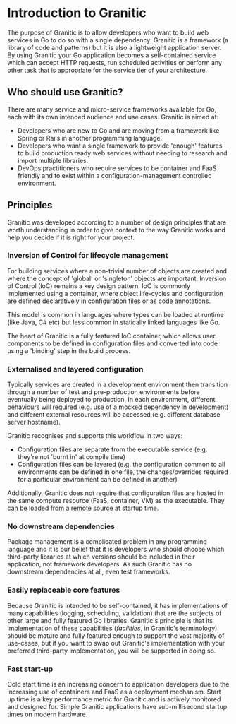 # Introduction to Granitic

The purpose of Granitic is to allow developers who want to build web services in Go to do so with a single dependency.
Granitic is a framework (a library of code and patterns) but it is also a lightweight application server. By using Granitic 
your Go application becomes a self-contained service which can accept HTTP requests, run scheduled activities or perform
any other task that is appropriate for the service tier of your architecture.

## Who should use Granitic?

There are many service and micro-service frameworks available for Go, each with its own intended audience and use cases. 
Granitic is aimed at:

 * Developers who are new to Go and are moving from a framework like Spring or Rails in another programming language.
 * Developers who want a single framework to provide 'enough' features to build production ready web services without 
 needing to research and import multiple libraries.
 * DevOps practitioners who require services to be container and FaaS friendly and to exist within a configuration-management 
 controlled environment.
 
  
## Principles

Granitic was developed according to a number of design principles that are worth understanding in order to give context 
to the way Granitic works and help you decide if it is right for your project.

###  Inversion of Control for lifecycle management

For building services where a non-trivial number of objects are created and where the concept of 'global' or 'singleton' 
objects are important, Inversion of Control (IoC) remains a key design pattern. IoC is commonly implemented using a 
container, where object life-cycles and configuration are defined declaratively in configuration files or as code annotations.

This model is common in languages where types can be loaded at runtime (like Java, C# etc) but less common in statically 
linked languages like Go.

The heart of Granitic is a fully featured IoC container, which allows user components to be defined in configuration files 
and converted into code using a 'binding' step in the build process.

###  Externalised and layered configuration

Typically services are created in a development environment then transition through a number of test and pre-production 
environments before eventually being deployed to production. In each environment, different behaviours will required 
(e.g. use of a mocked dependency in development) and different external resources will be accessed (e.g. different 
database server hostname).

Granitic recognises and supports this workflow in two ways:

 * Configuration files are separate from the executable service (e.g. they're not 'burnt in' at compile time)
 * Configuration files can be layered (e.g. the configuration common to all environments can be defined in one file, 
 the changes/overrides required for a particular environment can be defined in another)
 
Additionally, Granitic does not require that configuration files are hosted in the same compute resource (FaaS, container, VM) 
as the executable. They can be loaded from a remote source at startup time.

### No downstream dependencies

Package management is a complicated problem in any programming language and it is our belief that it is developers who should
choose which third-party libraries at which versions should be included in their application, not framework developers. 
As such Granitic has no downstream dependencies at all, even test frameworks.

### Easily replaceable core features

Because Granitic is intended to be self-contained, it has implementations of many capabilities (logging, scheduling, 
validation) that are the subjects of other large and fully featured Go libraries. Granitic's principle is that its 
implementation of these capabilities (_facilities_, in Granitic's terminology) should be mature and fully featured 
enough to support the vast majority of use-cases, but if you want to swap out Granitic's implementation with your preferred 
third-party implementation, you will be supported in doing so.

### Fast start-up

Cold start time is an increasing concern to application developers due to the increasing use of containers and FaaS as a 
deployment mechanism. Start up time is a key performance metric for Granitic and is actively monitored and designed for. 
Simple Granitic applications have sub-millisecond startup times on modern hardware.  
